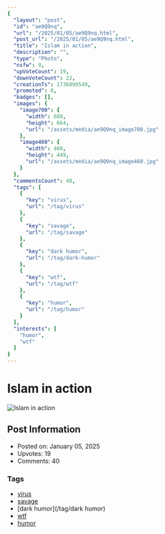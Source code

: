 ```yaml
---
{
  "layout": "post",
  "id": "ae9Q9nq",
  "url": "/2025/01/05/ae9Q9nq.html",
  "post_url": "/2025/01/05/ae9Q9nq.html",
  "title": "Islam in action",
  "description": "",
  "type": "Photo",
  "nsfw": 0,
  "upVoteCount": 19,
  "downVoteCount": 22,
  "creationTs": 1736090549,
  "promoted": 0,
  "badges": [],
  "images": {
    "image700": {
      "width": 680,
      "height": 664,
      "url": "/assets/media/ae9Q9nq_image700.jpg"
    },
    "image460": {
      "width": 460,
      "height": 449,
      "url": "/assets/media/ae9Q9nq_image460.jpg"
    }
  },
  "commentsCount": 40,
  "tags": [
    {
      "key": "virus",
      "url": "/tag/virus"
    },
    {
      "key": "savage",
      "url": "/tag/savage"
    },
    {
      "key": "dark humor",
      "url": "/tag/dark-humor"
    },
    {
      "key": "wtf",
      "url": "/tag/wtf"
    },
    {
      "key": "humor",
      "url": "/tag/humor"
    }
  ],
  "interests": [
    "humor",
    "wtf"
  ]
}
---
```


# Islam in action

![Islam in action](/assets/media/ae9Q9nq_image700.jpg)

## Post Information

- Posted on: January 05, 2025
- Upvotes: 19
- Comments: 40

### Tags

- [virus](/tag/virus)
- [savage](/tag/savage)
- [dark humor](/tag/dark humor)
- [wtf](/tag/wtf)
- [humor](/tag/humor)
